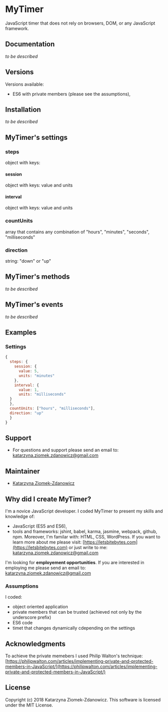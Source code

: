 # MyTimer

JavaScript timer that does not rely on browsers, DOM, or any JavaScript framework.

## Documentation
_to be described_

<!-- Documentation is here: [http://jasmine.github.io](http://jasmine.github.io/) -->

## Versions

Versions available:
<!-- * ES6, -->
* ES6 with private members (please see the assumptions),


## Installation
_to be described_

<!-- For the MyTimer NPM module [https://github.com/jasmine/jasmine-npm](https://github.com/jasmine/jasmine-npm):
```bash
npm install mytimer
``` -->
## MyTimer's settings
### steps
object with keys:
#### session
object with keys: value and units
#### interval
object with keys: value and units
### countUnits
array that contains any combination of "hours", "minutes", "seconds", "milliseconds"
### direction
string: "down" or "up"

## MyTimer's methods
_to be described_

## MyTimer's events
_to be described_

## Examples
### Settings
```JavaScript
{
  steps: {
    session: {
      value: 5,
      units: "minutes"
    },
    interval: {
      value: 1,
      units: "milliseconds"
  }
  },
  countUnits: ["hours", "milliseconds"],
  direction: "up"
  }
}
```
<!-- ```JavaScript
// mytimer.conf.js
``` -->

## Support

* For questions and support please send an email to: [katarzyna.ziomek.zdanowicz@gmail.com](mailto:katarzyna.ziomek.zdanowicz@gmail.com)

## Maintainer

* [Katarzyna Ziomek-Zdanowicz](mailto:katarzyna.ziomek.zdanowicz@gmail.com)

## Why did I create MyTimer?

I'm a novice JavaScript developer. I coded MyTimer to present my skills and knowledge of:
* JavaScript (ES5 and ES6),
* tools and frameworks: jshint, babel, karma, jasmine, webpack, github, npm.
Moreover, I'm familar with: HTML, CSS, WordPress.
If you want to learn more about me please visit:  [https://letsbitebytes.com](https://letsbitebytes.com)
or just write to me: [katarzyna.ziomek.zdanowicz@gmail.com](mailto:katarzyna.ziomek.zdanowicz@gmail.com)

I'm looking for __employement opportunities__. If you are interested in employing me please send an email to: [katarzyna.ziomek.zdanowicz@gmail.com](mailto:katarzyna.ziomek.zdanowicz@gmail.com)

### Assumptions

I coded:
* object oriented application
* private members that can be trusted (achieved not only by the underscore prefix)
* ES6 code
* timet that changes dynamically cdepending on the settings

## Acknowledgments

To achieve the private memebers I used Philip Walton's technique:  [https://philipwalton.com/articles/implementing-private-and-protected-members-in-JavaScript/](https://philipwalton.com/articles/implementing-private-and-protected-members-in-JavaScript/)

## License

Copyright (c) 2018 Katarzyna Ziomek-Zdanowicz. This software is licensed under the MIT License.
